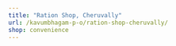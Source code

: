 ```yaml
---
title: "Ration Shop, Cheruvally"
url: /kavumbhagam-p-o/ration-shop-cheruvally/
shop: convenience
---
```

